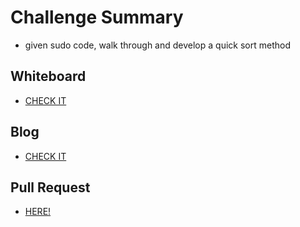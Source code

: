 # Challenge Summary

- given sudo code, walk through and develop a quick sort method

## Whiteboard

- [CHECK IT](/python/quick_sort/chal28.jpg)

## Blog

- [CHECK IT](/python/quick_sort/blog.md)

## Pull Request

- [HERE!](https://github.com/Zitronen25U/data-structures-and-algorithms/pull/35)

